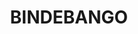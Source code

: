 ---
lastmod: '2025-04-06T06:05:21+00:00'
latitude: -28.031524
layout: suburb
longitude: 147.47786
postcode: '4488'
state: QLD
title: BINDEBANGO
url: /qld/bindebango/
---